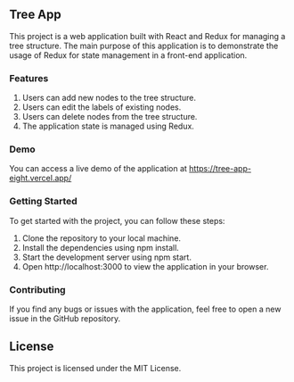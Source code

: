 ## Tree App

This project is a web application built with React and Redux for managing a tree structure. The main purpose of this application is to demonstrate the usage of Redux for state management in a front-end application.

### Features

1. Users can add new nodes to the tree structure.
2. Users can edit the labels of existing nodes.
3. Users can delete nodes from the tree structure.
4. The application state is managed using Redux.

### Demo

You can access a live demo of the application at https://tree-app-eight.vercel.app/

### Getting Started

To get started with the project, you can follow these steps:

1. Clone the repository to your local machine.
2. Install the dependencies using npm install.
3. Start the development server using npm start.
4. Open http://localhost:3000 to view the application in your browser.

### Contributing

If you find any bugs or issues with the application, feel free to open a new issue in the GitHub repository.

## License

This project is licensed under the MIT License.
